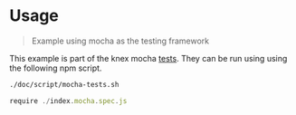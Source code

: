 # Usage

> Example using mocha as the testing framework

This example is part of the knex mocha [tests](./index.mocha.spec.js). They
can be run using using the following npm script.

```bash
./doc/script/mocha-tests.sh
```

```js
require ./index.mocha.spec.js
```
